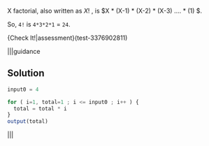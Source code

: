 X factorial, also written as $X!$ , is $X * (X-1) * (X-2) * (X-3) .... * (1) $.

So, `4!` is `4*3*2*1` = `24`.

{Check It!|assessment}(test-3376902811)

|||guidance
## Solution

```javascript
input0 = 4

for ( i=1, total=1 ; i <= input0 ; i++ ) {
  total = total * i 
}
output(total)
```

|||

